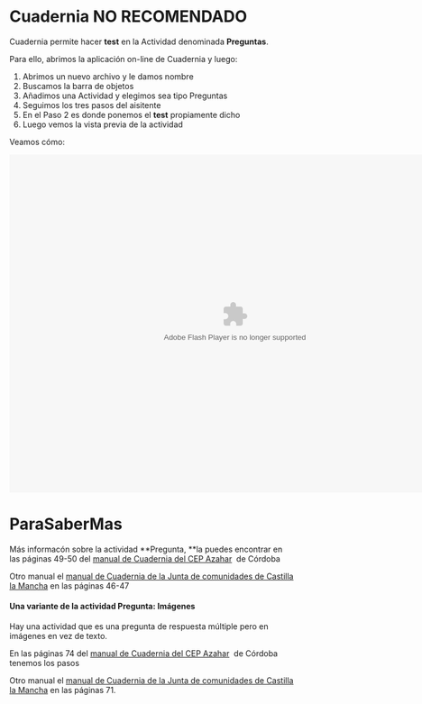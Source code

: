 
# Cuadernia NO RECOMENDADO

Cuadernia permite hacer **test** en la Actividad denominada **Preguntas**.

Para ello, abrimos la aplicación on-line de Cuadernia y luego:

1. Abrimos un nuevo archivo y le damos nombre
1. Buscamos la barra de objetos
1. Añadimos una Actividad y elegimos sea tipo Preguntas
1. Seguimos los tres pasos del aisitente
1. En el Paso 2 es donde ponemos el **test** propiamente dicho
1. Luego vemos la vista previa de la actividad

Veamos cómo:

<object data="http://aularagon.catedu.es/materialesaularagon2013/herramelabor/tm3/TEST_Cuadernia.swf" height="600" style="display: block; margin-left: auto; margin-right: auto;" type="application/x-shockwave-flash" width="800"><param name="src" value="http://aularagon.catedu.es/materialesaularagon2013/herramelabor/tm3/TEST_Cuadernia.swf"/></object>

# ParaSaberMas

Más informacón sobre la actividad **Pregunta, **la puedes encontrar en las páginas 49-50 del [manual de Cuadernia del CEP Azahar](http://www.cepazahar.org/recursos/mod/resource/view.php?id=4159)  de Córdoba

Otro manual el [manual de Cuadernia de la Junta de comunidades de Castilla la Mancha](http://repositorio.educa.jccm.es/portal/Cuadernia/manual_cuadernia_v3.pdf) en las páginas 46-47

#### Una variante de la actividad Pregunta: Imágenes

Hay una actividad que es una pregunta de respuesta múltiple pero en imágenes en vez de texto.

En las páginas 74 del [manual de Cuadernia del CEP Azahar](http://www.cepazahar.org/recursos/mod/resource/view.php?id=4159)  de Córdoba tenemos los pasos

Otro manual el [manual de Cuadernia de la Junta de comunidades de Castilla la Mancha](http://repositorio.educa.jccm.es/portal/Cuadernia/manual_cuadernia_v3.pdf) en las páginas 71.

